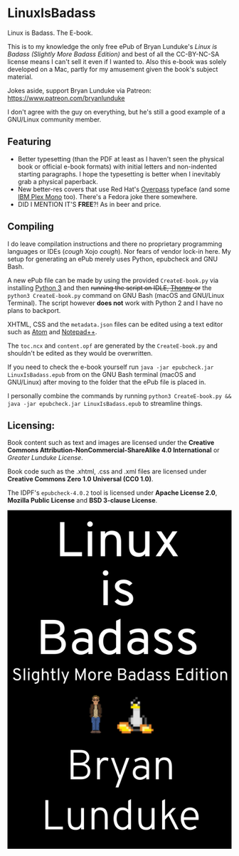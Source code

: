 # LinuxIsBadass
Linux is Badass. The E-book.

This is to my knowledge the only free ePub of Bryan Lunduke's *Linux is Badass (Slightly More Badass Edition)* and best of all the CC-BY-NC-SA license means I can't sell it even if I wanted to. Also this e-book was solely developed on a Mac, partly for my amusement given the book's subject material.

Jokes aside, support Bryan Lunduke via Patreon: https://www.patreon.com/bryanlunduke

I don't agree with the guy on everything, but he's still a good example of a GNU/Linux community member.

## Featuring

* Better typesetting (than the PDF at least as I haven't seen the physical book or official e-book formats) with initial letters and non-indented starting paragraphs. I hope the typesetting is better when I inevitably grab a physical paperback.
* New better-res covers that use Red Hat's [Overpass](https://github.com/RedHatBrand/Overpass) typeface (and some [IBM Plex Mono](https://github.com/IBM/plex) too). There's a Fedora joke there somewhere.
* DID I MENTION IT'S **FREE**?! As in beer and price.

## Compiling

I do leave compilation instructions and there no proprietary programming languages or IDEs (*cough* Xojo *cough*). Nor fears of vendor lock-in here. My setup for generating an ePub merely uses Python, epubcheck and GNU Bash.

A new ePub file can be made by using the provided `CreateE-book.py` via installing [Python 3](https://www.python.org/downloads/) and then ~~running the script on IDLE, [Thonny](http://thonny.org/) or~~ the `python3 CreateE-book.py` command on GNU Bash (macOS and GNU/Linux Terminal). The script however **does not** work with Python 2 and I have no plans to backport.

XHTML, CSS and the `metadata.json` files can be edited using a text editor such as [Atom](https://atom.io/) and [Notepad++](https://notepad-plus-plus.org/).

The `toc.ncx` and `content.opf` are generated by the `CreateE-book.py` and shouldn't be edited as they would be overwritten.

If you need to check the e-book yourself run `java -jar epubcheck.jar LinuxIsBadass.epub` from on the GNU Bash terminal (macOS and GNU/Linux) after moving to the folder that the ePub file is placed in.

I personally combine the commands by running `python3 CreateE-book.py && java -jar epubcheck.jar LinuxIsBadass.epub` to streamline things.

## Licensing:

Book content such as text and images are licensed under the **Creative Commons Attribution-NonCommercial-ShareAlike 4.0 International** or *Greater Lunduke License*.

Book code such as the .xhtml, .css and .xml files are licensed under **Creative Commons Zero 1.0 Universal (CC0 1.0)**.

The IDPF's `epubcheck-4.0.2` tool is licensed under **Apache License 2.0**, **Mozilla Public License** and **BSD 3-clause License**.

<img style="text-align:center;" src="https://github.com/inferno986return/LinuxIsBadass/blob/master/e-book/OEBPS/images/cover.png" alt="Cover"/>
